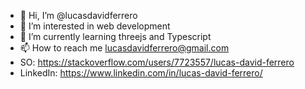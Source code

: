 - 👋 Hi, I’m @lucasdavidferrero
- 👀 I’m interested in web development
- 🌱 I’m currently learning threejs and Typescript
- 📫 How to reach me lucasdavidferrero@gmail.com
- SO: https://stackoverflow.com/users/7723557/lucas-david-ferrero
- LinkedIn: https://www.linkedin.com/in/lucas-david-ferrero/

